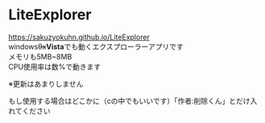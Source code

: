 # LiteExplorer  
https://sakuzyokuhn.github.io/LiteExplorer  
windows~~9x~~**Vista**でも動くエクスプローラーアプリです  
メモリも5MB~8MB  
CPU使用率は数%で動きます  

※更新はあまりしません
  
もし使用する場合はどこかに（cの中でもいいです）「作者:削除くん」とだけ入れてください
